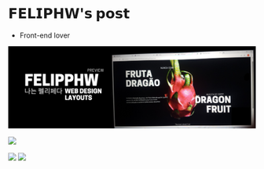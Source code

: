 # 𝗙𝗘𝗟𝗜𝗣𝗛𝗪'𝘀 𝗽𝗼𝘀𝘁
- Front-end lover

![Img](https://github.com/Feliphw/Imgs/blob/Boomer/Picsart_22-02-20_10-29-28-469.jpg)

<div align="left">
  <a href="https://github.com/feliphw">
  <img height="230em" src="https://github-readme-stats.vercel.app/api?username=feliphw&show_icons=true&theme=dracula&include_all_commits=true&count_private=true"/>
</div>

<a href="https://instagram.com/felipphw" target="_blank"><img src="https://img.shields.io/badge/-Instagram-%23E4405F?style=for-the-badge&logo=instagram&logoColor=white" target="_blank"></a>
 <a href = "mailto:satluizfell@gmail.com"><img src="https://img.shields.io/badge/-Gmail-%23333?style=for-the-badge&logo=gmail&logoColor=white" target="_blank"></a>
 
 
